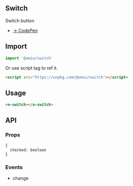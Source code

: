 ## Switch

Switch button

* [→ CodePen](https://codepen.io/omijs/pen/BaoRpLd)

## Import

```js
import '@omiu/switch'
```

Or use script tag to ref it.


```html
<script src="https://unpkg.com/@omiu/switch"></script>
```

## Usage

```html
<o-switch></o-switch>
```

## API

### Props

```tsx
{
  checked: boolean
}
```


### Events

* change
